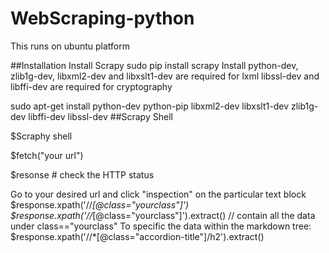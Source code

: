 # WebScraping-python

This runs on ubuntu platform

##Installation
Install Scrapy 
sudo pip install scrapy 
Install 
python-dev, zlib1g-dev, libxml2-dev and libxslt1-dev are required for lxml
libssl-dev and libffi-dev are required for cryptography

sudo apt-get install python-dev python-pip libxml2-dev libxslt1-dev zlib1g-dev libffi-dev libssl-dev
##Scrapy Shell

$Scraphy shell

$fetch("your url")

$resonse # check the HTTP status 

Go to your desired url and click "inspection" on the particular text block
$response.xpath('//*[@class="yourclass"]')
$response.xpath('//*[@class="yourclass"]').extract() // contain all the data under class=="yourclass"
To specific the data within the markdown tree:
$response.xpath('//*[@class="accordion-title"]/h2').extract()
